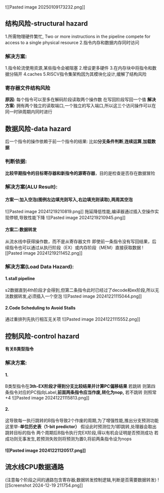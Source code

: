 ![[Pasted image 20250109173232.png]]
## 结构风险-structural hazard
1.所需物理硬件繁忙,
Two or more instructions in the pipeline compete for access to a single physical resource
2.指令内存和数据内存同时访问
### 解决方案:
1.指令轮流使用资源,某些指令会被阻塞
2.增设更多硬件
3.在内存块中将指令和数据分隔开
4.caches
5.RISCV指令集架构因为其模块化设计,缓解了结构风险
### 寄存器文件结构风险
**原因:**
每个指令可以至多在解码阶段读取两个操作数
在写回阶段写回一个值
**解决方案:**
拥有两个独立的读取端口,一个独立的写入端口,所以这三个访问操作可以在同一时钟周期内同时进行
## 数据风险-data hazard
后一个指令的操作依赖于前一个指令的结果:
比如**分支条件判断**,**连续运算**,**加载数据**
### 判断依据:
**比较早期指令的目标寄存器和新指令的源寄存器**，目的是检查是否存在数据冒险
### 解决方案(ALU Result):
#### 方案一:加入空泡(图例左边填充则写入,右边填充则读取),两周其空泡
![[Pasted image 20241219210819.png]]
拖延降低性能,编译器通过插入空操作实现停顿,导致性能下降
![[Pasted image 20241219210945.png]]
#### 方案二:数据转发
从流水线中获得操作数，而不是从寄存器文件
即使前一条指令没有写回结果，后续指令也可以通过从执行阶段（EX）或内存阶段（MEM）直接获取数据
![[Pasted image 20241219211452.png]]

### 解决方案(Load Data Hazard):
#### 1.stall pipeline
s2数据直到4th阶段才会得到,但第二条指令此时已经过了decode和ex阶段,所以无法数据转发,必须插入一个空泡
![[Pasted image 20241221115044.png]]
#### 2.Code Scheduling to Avoid Stalls
通过重排列先执行相互无关项
![[Pasted image 20241221115552.png]]
## 控制风险-control hazard
**有关B类型指令**
### 解决方案:
#### 1.
B类型指令在**3th-EX阶段才得到分支比较结果并计算PC偏移结果**
若跳转
则第四条指令对应的PC指向Label,**前面两条指令应当作废,转化为nop,**
若不跳转
则照常+4
![[Pasted image 20241221115813.png]]
#### 2.
这导致每一执行跳转的B指令导致2个作废的周期,为了增强性能,推出分支预测功能
这里举-**单位历史表（1-bit predictor）**
 假设此时预测位为1即跳转,处理器会取出跳转目标的指令
 两个周期后B指令执行完EX阶段,得以有机会证明是否预测成功
 若成功则无事发生,若预测失败则将预测为置0,将前两条指令设为nops
#### ![[Pasted image 20241221120517.png]]


## 流水线CPU数据通路
(注意每个阶段之间的通路包含寄存器;数据转发控制逻辑,判断是否需要数据转发)
![[Screenshot 2024-12-19 211754.png]]